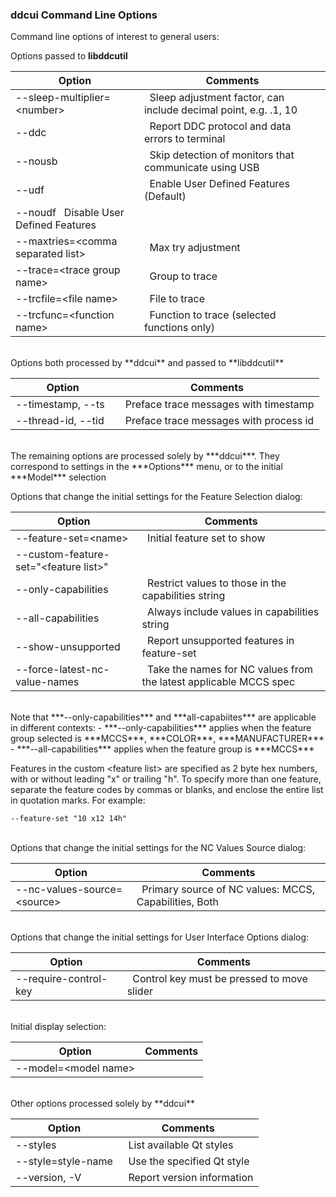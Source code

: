 
### ddcui Command Line Options

Command line options of interest to general users:  

Options passed to **libddcutil**

| Option                      | Comments |
|-----------------------------|---------------|
| --sleep-multiplier=&lt;number>  |&nbsp; Sleep adjustment factor, can include decimal point, e.g. .1, 10
| --ddc                           |&nbsp;  Report DDC protocol and data errors to terminal |
| --nousb                         |&nbsp;  Skip detection of monitors that communicate using USB
| --udf                           |&nbsp;  Enable User Defined Features (Default)
| --noudf                         &nbsp;  Disable User Defined Features 
| --maxtries=&lt;comma separated list> |&nbsp;  Max try adjustment
| --trace=&lt;trace group name>   |&nbsp;  Group to trace
| --trcfile=&lt;file name>        |&nbsp;  File to trace
| --trcfunc=&lt;function name>    |&nbsp;  Function to trace (selected functions only)
 
<br>
Options both processed by **ddcui** and passed to **libddcutil**

| Option                      | Comments |
|-----------------------------|------------------------|
| --timestamp, --ts  &nbsp;           |&nbsp;  Preface trace messages with timestamp
| --thread-id, --tid &nbsp;         |&nbsp;  Preface trace messages with process id

<br>
The remaining options are processed solely by ***ddcui***.  They correspond to settings in the ***Options*** menu, or to the initial ***Model*** selection

Options that change the initial settings for the Feature Selection dialog:

| Option                      | Comments |
|-----------------------------|------------------------
| --feature-set=&lt;name>     |&nbsp;  Initial feature set to show
| --custom-feature-set="&lt;feature list>" |
| --only-capabilities         |&nbsp;  Restrict values to those in the capabilities string
| --all-capabilities          |&nbsp;  Always include values in capabilities string
| --show-unsupported          |&nbsp;  Report unsupported features in feature-set |
| --force-latest-nc-value-names | &nbsp; Take the names for NC values from the latest applicable MCCS spec |

<br>
Note that ***--only-capabilities*** and ***all-capabiites*** are applicable in  different contexts: 
- ***--only-capabilities*** applies when the feature group selected is ***MCCS***, ***COLOR***, ***MANUFACTURER***
- ***--all-capabilities*** applies when  the feature group is ***MCCS***

Features in the custom &lt;feature list> are specified as 2 byte hex numbers, with or without 
   leading "x" or trailing "h".  To specify more than one feature, separate the feature codes
   by commas or blanks, and enclose the entire list in quotation marks.  For example:
~~~
--feature-set "10 x12 14h"
~~~



<br>
Options that change the initial settings for the NC Values Source dialog: 

| Option                      | Comments |
|-----------------------------|------------------------
| --nc-values-source=&lt;source>   |&nbsp; Primary source of NC values: MCCS, Capabilities, Both

<br>
Options that change the initial settings for User Interface Options dialog: 

| Option                      | Comments |
|-----------------------------|------------------------|
| --require-control-key       |&nbsp;  Control key must be pressed to move slider





<br>
Initial display selection:

| Option                      | Comments |
|-----------------------------|------------------------
| --model=&lt;model name>    |


<br>
Other options processed solely by **ddcui**

| Option                      | Comments |
|-----------------------------|------------------------|
| --styles                    |&nbsp;  List available Qt styles
| --style=style-name          |&nbsp;  Use the specified Qt style
| --version, -V               |&nbsp;  Report version information




